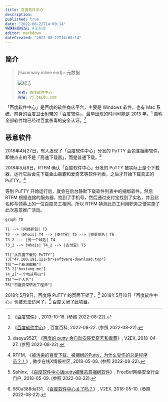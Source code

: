 ```yaml
---
title: 百度软件中心
description:
published: true
date: "2022-08-22T14:00:14"
特殊标签标记: #无标签
editor: markdown
dateCreated: "2022-08-22T14:00:14"
---
```


## 简介

> [!summary inline end]+ 元数据
>
> ![标志](https://s3.tebi.io/ggame/company/百度/百度软件中心/logo.svg)
>
> ```yaml
> 名称: 百度软件中心
> 网站: rj.baidu.com
> ```

「百度软件中心」是百度的软件商店平台，主要是 Windows 软件，也有 Mac 系统，前身的百度卫士附带的「百度软件」，最早出现的时间可能是 2013 年。[^4451] 自称全部软件均已经过百度杀毒的安全认证。[^22042725]

[^4451]: 《[百度软件](https://web.archive.org/web/20131018014451/http://rj.baidu.com/)》, 2013-10-18. (参照 2022-08-22).

[^22042725]: 《[百度软件中心](https://web.archive.org/web/20220822072745/https://baike.baidu.com/item/百度软件中心/22042725)》, 百度百科, 2022-08-22. (参照 2022-08-22).

## 恶意软件

2018年4月27日，有人发现了「百度软件中心」分发的 PuTTY 会包含捆绑软件，即使点击的不是「高速下载器」，而是普通下载。[^450427]

[^450427]: xiaoyu9527, 《[百度的 putty 会自动安装爱奇艺和毒霸](https://web.archive.org/web/20180615172810/https://www.v2ex.com/t/450427)》, V2EX, 2018-04-27. (参照 2022-08-22).

2018年5月8日，RTFM 确认「百度软件中心」分发的 PuTTY 被实际上是个下载器，运行它后会先下载金山毒霸和爱奇艺等软件列表，之后才开始下载真正的 PuTTY。[^499]

[^499]: RTFM, 《[被污染的百度下载，被捆绑的Putty，为什么受伤的总是程序员？！](https://web.archive.org/web/20220822071933/https://x.threatbook.com/v5/article?threatInfoID=499)》, 微步在线X情报社区, 2018-05-08. (参照 2022-08-22).

等到 PuTTY 开始运行后，就会在后台静默下载软件列表中的捆绑软件。然后 RTFM 根据连接的服务器，找到了手机号，然后通过支付宝找到了实名，并且此名称与领英上的一位百度员工相同。所以 RTFM 猜测此员工利用职务之便实施了此次恶意推广活动。

```mermaid
graph TD

T1 --> |网络抓包| T3 
T3 --> |Whois| T4 --> |支付宝| T5 --> |领英同名| T6
T3_2 --- |另一个域名| T4
T3_2 --> |Whois| T4_2 --> |支付宝| T5

T1["从百度下载的 PuTTY"]
T3["47.100.191.121<br>software-download.top"]
T4["一个新浪邮箱"]
T3_2["buxiang.me"]
T4_2["一个电话号码"]
T5["一个人名"]
T6["百度资深研发工程师"]
```

2018年5月9日，百度将 PuTTY 的页面下架了，[^171211] 2018年5月10日「百度软件中心」也被无法访问了，[^453645] 百度关闭了此项目。

[^171211]: Sphinx, 《[百度软件中心版putty被曝恶意捆绑软件](https://web.archive.org/web/20220523090622/https://www.freebuf.com/news/171211.html)》, FreeBuf网络安全行业门户, 2018-05-09. (参照 2022-08-22).

[^453645]: 580a388da131, 《[百度软件中心关了吗？](https://web.archive.org/web/20220822080130/https://www.v2ex.com/t/453645)》, V2EX, 2018-05-10. (参照 2022-08-22).
